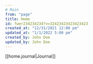 ```yaml
---
# Main
from: "page"
title: Home
id: fwer234234234?v=32423423423423423
created_at: "12/31/2021 12:00 pm"
updated_at: "1/1/2022 5:00 pm"
created_by: John Doe
updated_by: John Doe
---
```

[[home.journal|Journal]]
